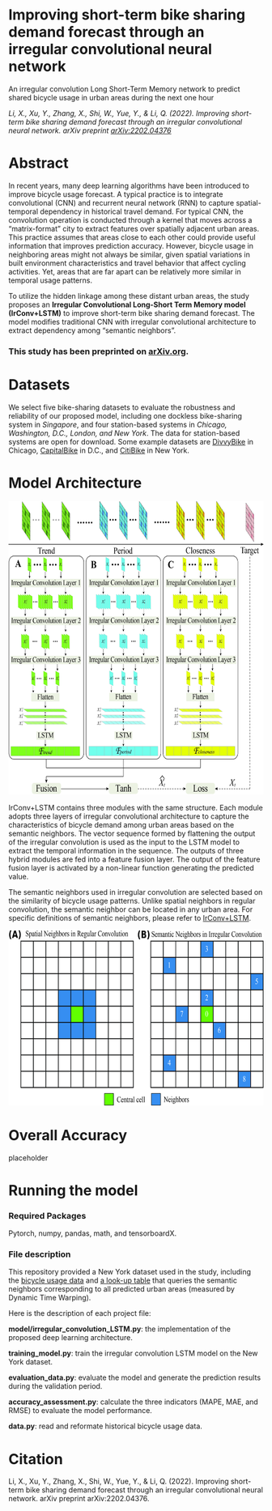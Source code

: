 # Improving short-term bike sharing demand forecast through an irregular convolutional neural network
An irregular convolution Long Short-Term Memory network to predict shared bicycle usage in urban areas during the next one hour
 
_Li, X., Xu, Y., Zhang, X., Shi, W., Yue, Y., & Li, Q. (2022). Improving short-term bike sharing demand forecast through an irregular convolutional neural network. arXiv preprint [arXiv:2202.04376](https://arxiv.org/abs/2202.04376)_
# Abstract
In recent years, many deep learning algorithms have been introduced to improve bicycle usage forecast. A typical
practice is to integrate convolutional (CNN) and recurrent neural network (RNN) to capture spatial-temporal dependency in historical travel demand. 
For typical CNN, the convolution operation is conducted through a kernel that moves across a “matrix-format” city to extract features over spatially
adjacent urban areas. This practice assumes that areas close to each other could provide useful
information that improves prediction accuracy. However, bicycle usage in neighboring areas might
not always be similar, given spatial variations in built environment characteristics and travel behavior that affect cycling activities. 
Yet, areas that are far apart can be relatively more similar in temporal
usage patterns. 
 
To utilize the hidden linkage among these distant urban areas, the study proposes
an **Irregular Convolutional Long-Short Term Memory model (IrConv+LSTM)** to improve short-term
bike sharing demand forecast. The model modifies traditional CNN with irregular convolutional
architecture to extract dependency among “semantic neighbors”.
 
### **This study has been preprinted on [arXiv.org](https://arxiv.org/abs/2202.04376).**

 
# Datasets
 
We select five bike-sharing datasets to evaluate the robustness and reliability of our proposed model, 
including one dockless bike-sharing system in _Singapore_, and four station-based systems in _Chicago, Washington, D.C., London, and New York_. 
The data for station-based systems are open for download. Some example datasets are [DivvyBike](https://ride.divvybikes.com/system-data) in Chicago, [CapitalBike](https://ride.capitalbikeshare.com/system-data) in D.C., and [CitiBike](https://ride.citibikenyc.com/system-data) in New York. 
 
# Model Architecture
 <div align=center><img src="https://github.com/joeyleehk/IrConv-LSTM/blob/master/architecture.jpg" width="600" height="580" alt="Model Architecture"/></div>
  
IrConv+LSTM contains three modules with the same structure. Each module adopts three layers of irregular
convolutional architecture to capture the characteristics of bicycle demand among urban areas based on the semantic neighbors. The
vector sequence formed by flattening the output of the irregular convolution is used as the input to
the LSTM model to extract the temporal information in the sequence. The outputs of three hybrid
modules are fed into a feature fusion layer. The output of the feature fusion layer is activated by a
non-linear function generating the predicted value. 
 
The semantic neighbors used in irregular convolution are selected based on the similarity of bicycle usage patterns. Unlike spatial neighbors in regular convolution,  the semantic neighbor can be located in any urban area. For specific definitions of semantic neighbors, please refer to [IrConv+LSTM](https://arxiv.org/abs/2202.04376). 
<div align=center><img src="https://github.com/joeyleehk/IrConv-LSTM/blob/master/neighbors.jpg" width="655" height="348" alt="Semantic Neighbors"/></div>

# Overall Accuracy
placeholder
# Running the model
### Required Packages
Pytorch, numpy, pandas, math, and tensorboardX.
### File description
This repository provided a New York dataset used in the study, including the [bicycle usage data](./NYC/nyc_raw_data.npy) and [a look-up table](./NYC/DTW_Similarity_Table.csv.npy) that queries the semantic neighbors corresponding to all  predicted urban areas (measured by Dynamic Time Warping).  
 
Here is the description of each project file:
 
**model/irregular_convolution_LSTM.py**: the implementation of the proposed deep learning architecture. 
 
**training_model.py**: train the irregular convolution LSTM model on the New York dataset.
 
**evaluation_data.py**: evaluate the model and generate the prediction results during the validation period. 
 
**accuracy_assessment.py**: calculate the three indicators (MAPE, MAE, and RMSE) to evaluate the model performance. 
 
**data.py**: read and reformate historical bicycle usage data.
 
# Citation
Li, X., Xu, Y., Zhang, X., Shi, W., Yue, Y., & Li, Q. (2022). Improving short-term bike sharing demand forecast through an irregular convolutional neural network. arXiv preprint arXiv:2202.04376.


